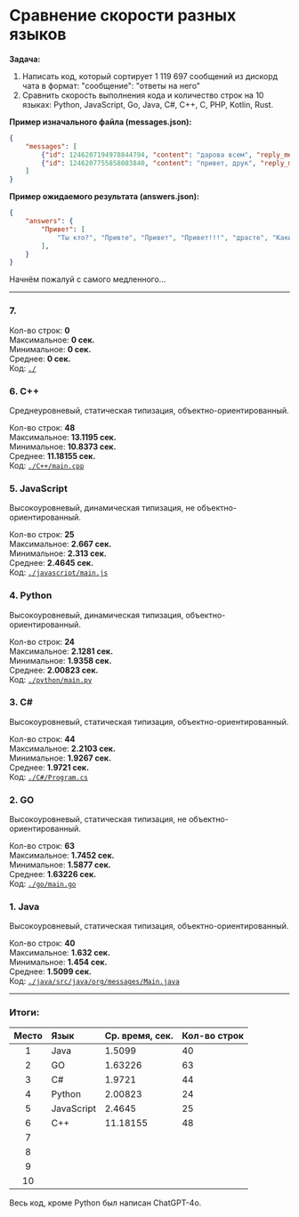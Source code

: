 # Сравнение скорости разных языков
**Задача:** 
1. Написать код, который сортирует 1 119 697 сообщений из дискорд чата в формат: "сообщение": "ответы на него"
2. Сравнить скорость выполнения кода и количество строк на 10 языках: Python, JavaScript, Go, Java, C#, C++, C, PHP, Kotlin, Rust.

**Пример изначального файла (messages.json):**
```json
{
    "messages": [
        {"id": 1246207194978844794, "content": "дарова всем", "reply_message_id": null},
        {"id": 1246207755858083840, "content": "привет, друк", "reply_message_id": 1246207194978844794}, 
    ]
}
```

**Пример ожидаемого результата (answers.json):**
```json
{
    "answers": {
        "Привет": [
            "Ты кто?", "Привте", "Привет", "Привет!!!", "драсте", "Какие люди, здрасьте", "Как дела?", "Darova", "Привет пупсик", "Пока", "Гуттен так", "Мой любимчик", "Хай", "Здрасте", "ку"
        ],
    }
}
```

Начнём пожалуй с самого медленного...

---

### 7. 


Кол-во строк: **0**</br>
Максимальное: **0 сек.**</br>
Минимальное: **0 сек.**</br>
Среднее: **0 сек.**</br>
Код: [`./`]()

### 6. C++
Среднеуровневый, статическая типизация, объектно-ориентированный.

Кол-во строк: **48**</br>
Максимальное: **13.1195 сек.**</br>
Минимальное: **10.8373 сек.**</br>
Среднее: **11.18155 сек.**</br>
Код: [`./C++/main.cpp`]()

### 5. JavaScript
Высокоуровневый, динамическая типизация, не объектно-ориентированный.

Кол-во строк: **25**</br>
Максимальное: **2.667 сек.**</br>
Минимальное: **2.313 сек.**</br>
Среднее: **2.4645 сек.**</br>
Код: [`./javascript/main.js`](https://github.com/yaroniks/Diff-Langs-Code/blob/main/javascript/main.js)

### 4. Python
Высокоуровневый, динамическая типизация, объектно-ориентированный.

Кол-во строк: **24**</br>
Максимальное: **2.1281 сек.**</br>
Минимальное: **1.9358 сек.**</br>
Среднее: **2.00823 сек.**</br>
Код: [`./python/main.py`](https://github.com/yaroniks/Diff-Langs-Code/blob/main/python/main.py)

### 3. C#
Высокоуровневый, статическая типизация, объектно-ориентированный.

Кол-во строк: **44**</br>
Максимальное: **2.2103 сек.**</br>
Минимальное: **1.9267 сек.**</br>
Среднее: **1.9721 сек.**</br>
Код: [`./C#/Program.cs`](https://github.com/yaroniks/Diff-Langs-Code/blob/main/C%23/Program.cs)

### 2. GO
Высокоуровневый, статическая типизация, не объектно-ориентированный.

Кол-во строк: **63**</br>
Максимальное: **1.7452 сек.**</br>
Минимальное: **1.5877 сек.**</br>
Среднее: **1.63226 сек.**</br>
Код: [`./go/main.go`](https://github.com/yaroniks/Diff-Langs-Code/blob/main/go/main.go)

### 1. Java
Высокоуровневый, статическая типизация, объектно-ориентированный.

Кол-во строк: **40**</br>
Максимальное: **1.632 сек.**</br>
Минимальное: **1.454 сек.**</br>
Среднее: **1.5099 сек.**</br>
Код: [`./java/src/java/org/messages/Main.java`](https://github.com/yaroniks/Diff-Langs-Code/blob/main/java/src/main/java/org/messages/Main.java)

---

### Итоги:
| Место | Язык       | Ср. время, сек. | Кол-во строк |
|:-----:|:-----------|:----------------|:-------------|
| 1     | Java       | 1.5099          | 40           |
| 2     | GO         | 1.63226         | 63           |
| 3     | C#         | 1.9721          | 44           |
| 4     | Python     | 2.00823         | 24           |
| 5     | JavaScript | 2.4645          | 25           |
| 6     | C++        | 11.18155        | 48           |
| 7     |            |                 |              |
| 8     |            |                 |              |
| 9     |            |                 |              |
| 10    |            |                 |              |

Весь код, кроме Python был написан ChatGPT-4o.
